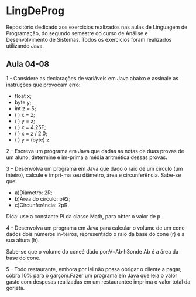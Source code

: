 # LingDeProg
Repositório dedicado aos exercicios realizados nas aulas de Linguagem de Programação, do segundo semestre do curso de Análise e Desenvolvimento de Sistemas. Todos os exercicios foram realizados utilizando Java.

## Aula 04-08

1 - Considere as declarações de variáveis em Java abaixo e assinale as instruções que provocam erro:

  * float x;
  * byte y;
  * int z = 5;
  * (   ) x = z;
  * (   ) y = z;
  * (   ) x = 4.25F;
  * (   ) x = z / 2.0;
  * (   ) y = (byte) z.

2 – Escreva um programa em Java que dadas as notas de duas provas de um aluno, determine e im-prima a média aritmética dessas provas.

3 – Desenvolva um programa em Java que dado o raio de um círculo (um inteiro), calcule e impri-ma seu diâmetro, área e circunferência. Sabe-se que:

  * a)Diâmetro: 2R;
  * b)Área do círculo: pR2;
  * c)Circunferência: 2pR.
  
  Dica: use a constante PI da classe Math, para obter o valor de p.

4 - Desenvolva um programa em Java para calcular o volume de um cone dados dois números in-teiros, representado o raio da base do cone (r) e a sua altura (h).

 Sabe-se que o volume do coneé dado por:V=Ab⋅h3onde Ab é a área da base do cone.

5 - Todo restaurante, embora por lei não possa obrigar o cliente a pagar, cobra 10% para o garçom.Fazer um programa em Java que leia o valor gasto com despesas realizadas em um restaurantee imprima o valor total da gorjeta.
